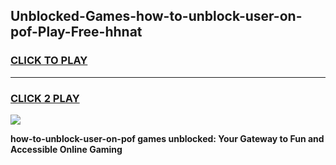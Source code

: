 
## Unblocked-Games-how-to-unblock-user-on-pof-Play-Free-hhnat
<h3>
<a href="https://premium76.site?title=how-to-unblock-user-on-pof&ref=18A1">CLICK TO PLAY</a></h3>
<hr>

<h3>
<a href="https://premium76.site?title=how-to-unblock-user-on-pof&ref=18A1">CLICK 2 PLAY</a>
  
</h3>

<a href="https://premium76.site?title=how-to-unblock-user-on-pof&ref=18A1"><img src="https://clearcache.store/games.png"></a>


**how-to-unblock-user-on-pof games unblocked: Your Gateway to Fun and Accessible Online Gaming**
